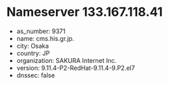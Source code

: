 # Nameserver 133.167.118.41

* as_number: 9371
* name: cms.his.gr.jp.
* city: Osaka
* country: JP
* organization: SAKURA Internet Inc.
* version: 9.11.4-P2-RedHat-9.11.4-9.P2.el7
* dnssec: false
